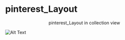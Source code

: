 # pinterest_Layout
<center>pinterest_Layout in collection view</center>

<centre>![Alt Text](https://media.giphy.com/media/g46sP3Clng6LguxMr3/giphy.gif)</center>
